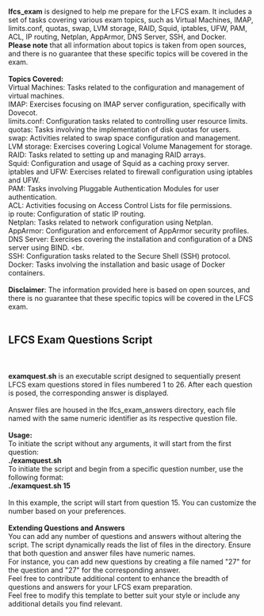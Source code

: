 <b>lfcs_exam</b> is designed to help me prepare for the LFCS exam. It includes a set of tasks covering various exam topics, such as Virtual Machines, IMAP, limits.conf, quotas, swap, LVM storage, RAID, Squid, iptables, UFW, PAM, ACL, IP routing, Netplan, AppArmor, DNS Server, SSH, and Docker.
<br>
<b>Please note</b> that all information about topics is taken from open sources, and there is no guarantee that these specific topics will be covered in the exam.
<br><br>
<b>Topics Covered:</b><br>
Virtual Machines: Tasks related to the configuration and management of virtual machines.
<br>
IMAP: Exercises focusing on IMAP server configuration, specifically with Dovecot.
<br>
limits.conf: Configuration tasks related to controlling user resource limits.
<br>
quotas: Tasks involving the implementation of disk quotas for users.
<br>
swap: Activities related to swap space configuration and management.
<br>
LVM storage: Exercises covering Logical Volume Management for storage.
<br>
RAID: Tasks related to setting up and managing RAID arrays.
<br>
Squid: Configuration and usage of Squid as a caching proxy server.
<br>
iptables and UFW: Exercises related to firewall configuration using iptables and UFW.
<br>
PAM: Tasks involving Pluggable Authentication Modules for user authentication.
<br>
ACL: Activities focusing on Access Control Lists for file permissions.
<br>
ip route: Configuration of static IP routing.
<br>
Netplan: Tasks related to network configuration using Netplan.
<br>
AppArmor: Configuration and enforcement of AppArmor security profiles.
<br>
DNS Server: Exercises covering the installation and configuration of a DNS server using BIND.
<br.
<br>
SSH: Configuration tasks related to the Secure Shell (SSH) protocol.
<br>
Docker: Tasks involving the installation and basic usage of Docker containers.
<br><br>
<b>Disclaimer</b>: The information provided here is based on open sources, and there is no guarantee that these specific topics will be covered in the LFCS exam.
<br>
<br>
<h2>LFCS Exam Questions Script</h2>
<br><br>
<b>examquest.sh</b> is an executable script designed to sequentially present LFCS exam questions stored in files numbered 1 to 26. After each question is posed, the corresponding answer is displayed.
<br><br>
Answer files are housed in the lfcs_exam_answers directory, each file named with the same numeric identifier as its respective question file.
<br><br>
<b>Usage:</b>
<br>
To initiate the script without any arguments, it will start from the first question:
<br>
<b>./examquest.sh</b>
<br>
To initiate the script and begin from a specific question number, use the following format:
<br>
<b>./examquest.sh 15</b>
<br><br>
In this example, the script will start from question 15. You can customize the number based on your preferences.
<br><br>
<b>Extending Questions and Answers</b>
<br>
You can add any number of questions and answers without altering the script. The script dynamically reads the list of files in the directory. Ensure that both question and answer files have numeric names.
<br>
For instance, you can add new questions by creating a file named "27" for the question and "27" for the corresponding answer.
<br>
Feel free to contribute additional content to enhance the breadth of questions and answers for your LFCS exam preparation.
<br>
Feel free to modify this template to better suit your style or include any additional details you find relevant.
